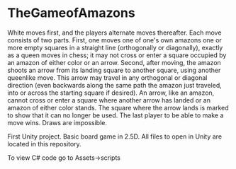 # TheGameofAmazons

White moves first, and the players alternate moves thereafter. Each move consists of two parts. 
First, one moves one of one's own amazons one or more empty squares in a straight line (orthogonally or diagonally), exactly as a queen moves in chess;
it may not cross or enter a square occupied by an amazon of either color or an arrow. Second, after moving, the amazon shoots an arrow from its landing 
square to another square, using another queenlike move. This arrow may travel in any orthogonal or diagonal direction (even backwards along the same path the
amazon just traveled, into or across the starting square if desired). An arrow, like an amazon, cannot cross or enter a square where another arrow has landed 
or an amazon of either color stands. The square where the arrow lands is marked to show that it can no longer be used. The last player to be able to make a 
move wins. Draws are impossible.

First Unity project. Basic board game in 2.5D. All files to open in Unity are located in this repository.

To view C# code go to Assets->scripts
